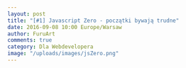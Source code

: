 ```yaml
---
layout: post
title: "[#1] Javascript Zero - początki bywają trudne"
date: 2016-09-08 10:00 Europe/Warsaw
author: FuruArt
comments: true
category: Dla Webdevelopera
image: "/uploads/images/jsZero.png"
---
```


